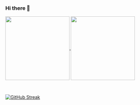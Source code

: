 ### Hi there 👋


<a href="https://github.com/nomad-mystic">
  <img height=200 align="center" src="https://github-readme-stats.vercel.app/api?username=nomad-mystic&theme=dark" />
</a>
<a href="https://github.com/anuraghazra/convoychat">
  <img height=200 align="center" src="https://github-readme-stats.vercel.app/api/top-langs?username=nomad-mystic&layout=compact&langs_count=8&card_width=320&theme=dark" />
</a>

  
<p>&nbsp;</p>

 [![GitHub Streak](https://streak-stats.demolab.com?user=nomad-mystic&theme=dark&hide_border=true&card_width=1000)](https://git.io/streak-stats)
 
<!--
**nomad-mystic/nomad-mystic** is a ✨ _special_ ✨ repository because its `README.md` (this file) appears on your GitHub profile.

Here are some ideas to get you started:

- 🔭 I’m currently working on ...
- 🌱 I’m currently learning ...
- 👯 I’m looking to collaborate on ...
- 🤔 I’m looking for help with ...
- 💬 Ask me about ...
- 📫 How to reach me: ...
- 😄 Pronouns: ...
- ⚡ Fun fact: ...
-->
